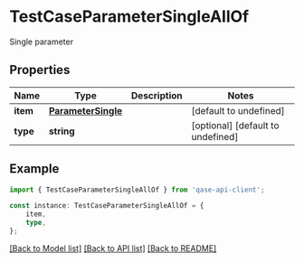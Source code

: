 # TestCaseParameterSingleAllOf

Single parameter

## Properties

Name | Type | Description | Notes
------------ | ------------- | ------------- | -------------
**item** | [**ParameterSingle**](ParameterSingle.md) |  | [default to undefined]
**type** | **string** |  | [optional] [default to undefined]

## Example

```typescript
import { TestCaseParameterSingleAllOf } from 'qase-api-client';

const instance: TestCaseParameterSingleAllOf = {
    item,
    type,
};
```

[[Back to Model list]](../README.md#documentation-for-models) [[Back to API list]](../README.md#documentation-for-api-endpoints) [[Back to README]](../README.md)
